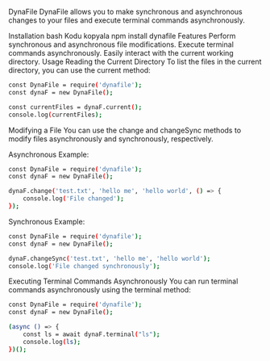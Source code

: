 DynaFile
DynaFile allows you to make synchronous and asynchronous changes to your files and execute terminal commands asynchronously.

Installation
bash
Kodu kopyala
npm install dynafile
Features
Perform synchronous and asynchronous file modifications.
Execute terminal commands asynchronously.
Easily interact with the current working directory.
Usage
Reading the Current Directory
To list the files in the current directory, you can use the current method:

```bash
const DynaFile = require('dynafile');
const dynaF = new DynaFile();

const currentFiles = dynaF.current();
console.log(currentFiles);
```
Modifying a File
You can use the change and changeSync methods to modify files asynchronously and synchronously, respectively.

Asynchronous Example:

```bash
const DynaFile = require('dynafile');
const dynaF = new DynaFile();

dynaF.change('test.txt', 'hello me', 'hello world', () => {
    console.log('File changed');
});
```
Synchronous Example:

```bash
const DynaFile = require('dynafile');
const dynaF = new DynaFile();

dynaF.changeSync('test.txt', 'hello me', 'hello world');
console.log('File changed synchronously');
```
Executing Terminal Commands Asynchronously
You can run terminal commands asynchronously using the terminal method:

```bash
const DynaFile = require('dynafile');
const dynaF = new DynaFile();

(async () => {
    const ls = await dynaF.terminal("ls");
    console.log(ls);
})();
```